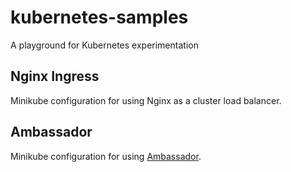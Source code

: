 # kubernetes-samples

A playground for Kubernetes experimentation

## Nginx Ingress

Minikube configuration for using Nginx as a cluster load balancer.

## Ambassador

Minikube configuration for using [Ambassador](https://www.getambassador.io/).
